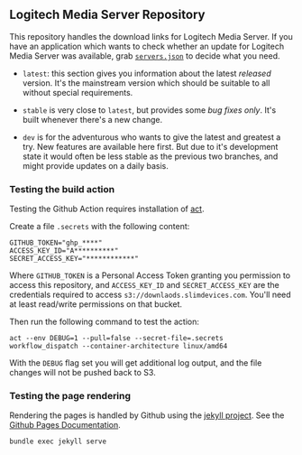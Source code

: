 ## Logitech Media Server Repository

This repository handles the download links for Logitech Media Server. If you have an application which wants to check whether an update for Logitech Media Server was available, grab [`servers.json`](servers.json) to decide what you need.

* `latest`: this section gives you information about the latest _released_ version. It's the mainstream version which should be suitable to all without special requirements.

* `stable` is very close to `latest`, but provides some _bug fixes only_. It's built whenever there's a new change.

* `dev` is for the adventurous who wants to give the latest and greatest a try. New features are available here first. But due to it's development state it would often be less stable as the previous two branches, and might provide updates on a daily basis.

### Testing the build action

Testing the Github Action requires installation of [act](https://github.com/nektos/act).

Create a file `.secrets` with the following content:

```
GITHUB_TOKEN="ghp_****"
ACCESS_KEY_ID="A**********"
SECRET_ACCESS_KEY="************"
```

Where `GITHUB_TOKEN` is a Personal Access Token granting you permission to access this repository, and `ACCESS_KEY_ID` and `SECRET_ACCESS_KEY` are the credentials required to access `s3://downlaods.slimdevices.com`. You'll need at least read/write permissions on that bucket.

Then run the following command to test the action:

```
act --env DEBUG=1 --pull=false --secret-file=.secrets workflow_dispatch --container-architecture linux/amd64
```

With the `DEBUG` flag set you will get additional log output, and the file changes will not be pushed back to S3.

### Testing the page rendering

Rendering the pages is handled by Github using the [jekyll project](https://jekyllrb.com). See the [Github Pages Documentation](https://docs.github.com/en/pages/setting-up-a-github-pages-site-with-jekyll/about-github-pages-and-jekyll).

```
bundle exec jekyll serve
```
